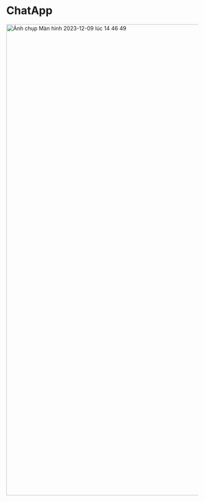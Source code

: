 # ChatApp
<img width="1236" alt="Ảnh chụp Màn hình 2023-12-09 lúc 14 46 49" src="https://github.com/Nbn0211/ChatApp/assets/149917196/2d514a1e-dd07-4867-9cb7-2e735a9c8a34">

